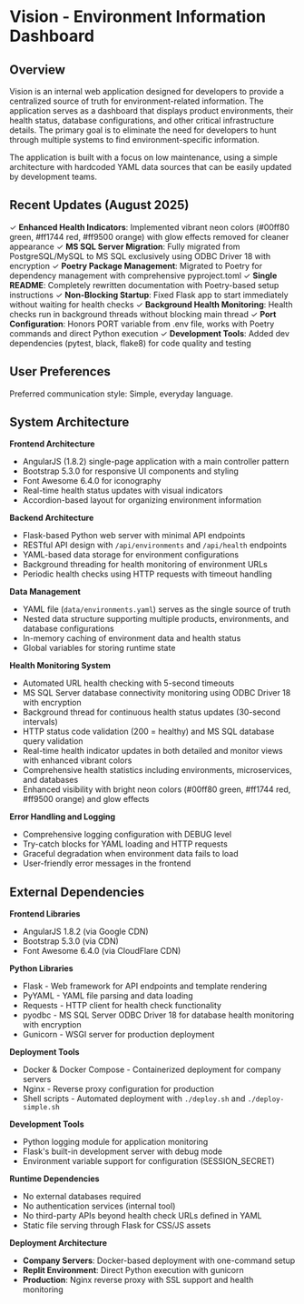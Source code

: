# Vision - Environment Information Dashboard

## Overview

Vision is an internal web application designed for developers to provide a centralized source of truth for environment-related information. The application serves as a dashboard that displays product environments, their health status, database configurations, and other critical infrastructure details. The primary goal is to eliminate the need for developers to hunt through multiple systems to find environment-specific information.

The application is built with a focus on low maintenance, using a simple architecture with hardcoded YAML data sources that can be easily updated by development teams.

## Recent Updates (August 2025)

✓ **Enhanced Health Indicators**: Implemented vibrant neon colors (#00ff80 green, #ff1744 red, #ff9500 orange) with glow effects removed for cleaner appearance
✓ **MS SQL Server Migration**: Fully migrated from PostgreSQL/MySQL to MS SQL exclusively using ODBC Driver 18 with encryption
✓ **Poetry Package Management**: Migrated to Poetry for dependency management with comprehensive pyproject.toml
✓ **Single README**: Completely rewritten documentation with Poetry-based setup instructions
✓ **Non-Blocking Startup**: Fixed Flask app to start immediately without waiting for health checks
✓ **Background Health Monitoring**: Health checks run in background threads without blocking main thread
✓ **Port Configuration**: Honors PORT variable from .env file, works with Poetry commands and direct Python execution
✓ **Development Tools**: Added dev dependencies (pytest, black, flake8) for code quality and testing

## User Preferences

Preferred communication style: Simple, everyday language.

## System Architecture

**Frontend Architecture**
- AngularJS (1.8.2) single-page application with a main controller pattern
- Bootstrap 5.3.0 for responsive UI components and styling
- Font Awesome 6.4.0 for iconography
- Real-time health status updates with visual indicators
- Accordion-based layout for organizing environment information

**Backend Architecture**
- Flask-based Python web server with minimal API endpoints
- RESTful API design with `/api/environments` and `/api/health` endpoints
- YAML-based data storage for environment configurations
- Background threading for health monitoring of environment URLs
- Periodic health checks using HTTP requests with timeout handling

**Data Management**
- YAML file (`data/environments.yaml`) serves as the single source of truth
- Nested data structure supporting multiple products, environments, and database configurations
- In-memory caching of environment data and health status
- Global variables for storing runtime state

**Health Monitoring System**
- Automated URL health checking with 5-second timeouts
- MS SQL Server database connectivity monitoring using ODBC Driver 18 with encryption
- Background thread for continuous health status updates (30-second intervals)
- HTTP status code validation (200 = healthy) and MS SQL database query validation
- Real-time health indicator updates in both detailed and monitor views with enhanced vibrant colors
- Comprehensive health statistics including environments, microservices, and databases
- Enhanced visibility with bright neon colors (#00ff80 green, #ff1744 red, #ff9500 orange) and glow effects

**Error Handling and Logging**
- Comprehensive logging configuration with DEBUG level
- Try-catch blocks for YAML loading and HTTP requests
- Graceful degradation when environment data fails to load
- User-friendly error messages in the frontend

## External Dependencies

**Frontend Libraries**
- AngularJS 1.8.2 (via Google CDN)
- Bootstrap 5.3.0 (via CDN)
- Font Awesome 6.4.0 (via CloudFlare CDN)

**Python Libraries**
- Flask - Web framework for API endpoints and template rendering
- PyYAML - YAML file parsing and data loading
- Requests - HTTP client for health check functionality
- pyodbc - MS SQL Server ODBC Driver 18 for database health monitoring with encryption
- Gunicorn - WSGI server for production deployment

**Deployment Tools**
- Docker & Docker Compose - Containerized deployment for company servers
- Nginx - Reverse proxy configuration for production
- Shell scripts - Automated deployment with `./deploy.sh` and `./deploy-simple.sh`

**Development Tools**
- Python logging module for application monitoring
- Flask's built-in development server with debug mode
- Environment variable support for configuration (SESSION_SECRET)

**Runtime Dependencies**
- No external databases required
- No authentication services (internal tool)
- No third-party APIs beyond health check URLs defined in YAML
- Static file serving through Flask for CSS/JS assets

**Deployment Architecture**
- **Company Servers**: Docker-based deployment with one-command setup
- **Replit Environment**: Direct Python execution with gunicorn
- **Production**: Nginx reverse proxy with SSL support and health monitoring